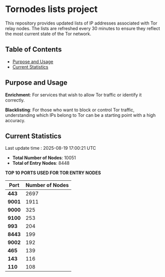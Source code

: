 # Tornodes lists project

This repository provides updated lists of IP addresses associated with Tor relay nodes. The lists are refreshed every 30 minutes to ensure they reflect the most current state of the Tor network.

## Table of Contents

- [Purpose and Usage](#purpose-and-usage)
- [Current Statistics](#current-statistics)


## Purpose and Usage

**Enrichment**: For services that wish to allow Tor traffic or identify it correctly.

**Blacklisting**: For those who want to block or control Tor traffic, understanding which IPs belong to Tor can be a starting point with a high accuracy.

## Current Statistics

Last update time : 2025-08-19 17:00:21 UTC

- **Total Number of Nodes**: 10051
- **Total of Entry Nodes**: 8448

**TOP 10 PORTS USED FOR TOR ENTRY NODES**

| **Port** | **Number of Nodes** |
|------|-----------------|
| **443**   | 2697  |
| **9001**   | 1911  |
| **9000**   | 325  |
| **9100**   | 253  |
| **993**   | 204  |
| **8443**   | 199  |
| **9002**   | 192  |
| **465**   | 139  |
| **143**   | 116  |
| **110**   | 108  |

